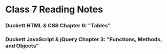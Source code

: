 # Class 7 Reading Notes

### Duckett HTML & CSS Chapter 6: "Tables"

### Duckett JavaScript & jQuery Chapter 3: "Functions, Methods, and Objects"